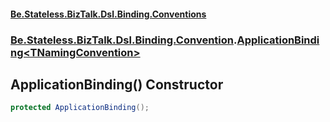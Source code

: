 #### [Be.Stateless.BizTalk.Dsl.Binding.Conventions](README.md 'README')
### [Be.Stateless.BizTalk.Dsl.Binding.Convention](Be.Stateless.BizTalk.Dsl.Binding.Convention.md 'Be.Stateless.BizTalk.Dsl.Binding.Convention').[ApplicationBinding&lt;TNamingConvention&gt;](ApplicationBinding_TNamingConvention_.md 'Be.Stateless.BizTalk.Dsl.Binding.Convention.ApplicationBinding<TNamingConvention>')

## ApplicationBinding() Constructor

```csharp
protected ApplicationBinding();
```